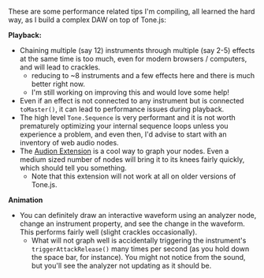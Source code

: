 These are some performance related tips I'm compiling, all learned the hard way, as I build a complex DAW on top of Tone.js:

**Playback:**
* Chaining multiple (say 12) instruments through multiple (say 2-5) effects at the same time is too much, even for modern browsers / computers, and will lead to crackles.
  * reducing to ~8 instruments and a few effects here and there is much better right now.
  * I'm still working on improving this and would love some help!
* Even if an effect is not connected to any instrument but is connected `toMaster()`, it can lead to performance issues during playback.
* The high level `Tone.Sequence` is very performant and it is not worth prematurely optimizing your internal sequence loops unless you experience a problem, and even then, I'd advise to start with an inventory of web audio nodes.
* The [Audion Extension](https://github.com/google/audion) is a cool way to graph your nodes. Even a medium sized number of nodes will bring it to its knees fairly quickly, which should tell you something.
  * Note that this extension will not work at all on older versions of Tone.js.

**Animation**
* You can definitely draw an interactive waveform using an analyzer node, change an instrument property, and see the change in the waveform. This performs fairly well (slight crackles occasionally).
  * What will not graph well is accidentally triggering the instrument's `triggerAttackRelease()` many times per second (as you hold down the space bar, for instance). You might not notice from the sound, but you'll see the analyzer not updating as it should be.

